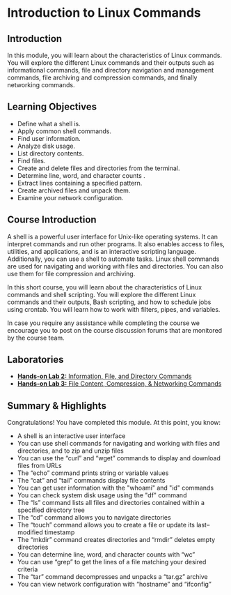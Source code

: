 # Introduction to Linux Commands
## Introduction
In this module, you will learn about the characteristics of Linux commands. You will explore the different Linux commands and their outputs such as informational commands, file and directory navigation and management commands, file archiving and compression commands, and finally networking commands.

## Learning Objectives
* Define what a shell is.
* Apply common shell commands.
* Find user information​.
* Analyze disk usage​.
* List directory contents​.
* Find files​.
* Create and delete files and directories from the terminal.
* Determine line, word, and character counts ​.
* Extract lines containing a specified pattern​.
* Create archived files and unpack them​.
* Examine your network configuration​.

## Course Introduction
A shell is a powerful user interface for Unix-like operating systems. It can interpret commands and run other programs. It also enables access to files, utilities, and applications, and is an interactive scripting language. Additionally, you can use a shell to automate tasks. Linux shell commands are used for navigating and working with files and directories. You can also use them for file compression and archiving.

In this short course, you will learn about the characteristics of Linux commands and shell scripting. You will explore the different Linux commands and their outputs, Bash scripting, and how to schedule jobs using crontab. You will learn how to work with filters, pipes, and variables.

In case you require any assistance while completing the course we encourage you to post on the course discussion forums that are monitored by the course team.

## Laboratories
* [**Hands-on Lab 2:** Information, File, and Directory Commands](./files/Hands-on_Informational_File_and_Directory_Commands.pdf)
* [**Hands-on Lab 3:** File Content, Compression, & Networking Commands](./files/Hands-On_File_Content_Compression_and_Networking_Commands.pdf)

## Summary & Highlights
Congratulations! You have completed this module. At this point, you know:  
* A shell is an interactive user interface
* You can use shell commands for navigating and working with files and directories, and to zip and unzip files
* You can use the “curl” and “wget” commands to display and download files from URLs
* The “echo” command prints string or variable values
* The “cat” and “tail” commands display file contents
* You can get user information with the "whoami" and "id" commands
* You can check system disk usage using the "df" command
* The “ls” command lists all files and directories contained within a specified directory tree​
* The “cd” command allows you to navigate directories​
* The “touch” command allows you to create a file or update its last–modified timestamp​
* The “mkdir” command creates directories and “rmdir” deletes empty directories​
* You can determine line, word, and character counts with “wc”​
* You can use “grep” to get the lines of a file matching your desired criteria
* The “tar” command decompresses and unpacks a “tar.gz” archive​
* You can view network configuration with “hostname” and “ifconfig”​ 
